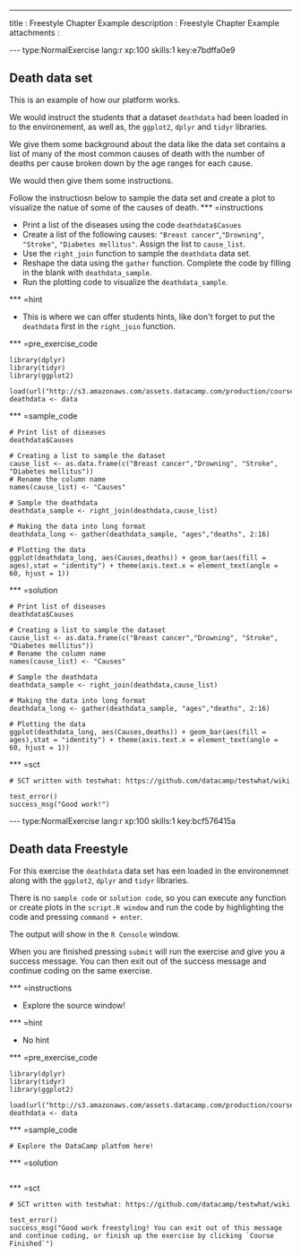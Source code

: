 ---
title       : Freestyle Chapter Example
description : Freestyle Chapter Example
attachments :

--- type:NormalExercise lang:r xp:100 skills:1 key:e7bdffa0e9
## Death data set

This is an example of how our platform works. 

We would instruct the students that a dataset `deathdata` had been loaded in to the environement, as well as, the `ggplot2`, `dplyr` and `tidyr` libraries. 

We give them some background about the data like the data set contains a list of many of the most common causes of death with the number of deaths per cause broken down by the age ranges for each cause. 

We would then give them some instructions. 

Follow the instructiosn below to sample the data set and create a plot to visualize the natue of some of the causes of death. 
*** =instructions
- Print a list of the diseases using the code `deathdata$Casues`
- Create a list of the following causes: `"Breast cancer"`,`"Drowning"`, `"Stroke"`, `"Diabetes mellitus"`. Assign the list to `cause_list`.
- Use the `right_join` function to sample the `deathdata` data set.
- Reshape the data using the `gather` function. Complete the code by filling in the blank with `deathdata_sample`.
- Run the plotting code to visualize the `deathdata_sample`.


*** =hint
- This is where we can offer students hints, like don't forget to put the `deathdata` first in the `right_join` function. 

*** =pre_exercise_code
```{r}
library(dplyr)
library(tidyr)
library(ggplot2)

load(url("http://s3.amazonaws.com/assets.datacamp.com/production/course_1300/datasets/deathdata.RData"))
deathdata <- data

```

*** =sample_code
```{r}
# Print list of diseases
deathdata$Causes

# Creating a list to sample the dataset
cause_list <- as.data.frame(c("Breast cancer","Drowning", "Stroke", "Diabetes mellitus"))
# Rename the column name
names(cause_list) <- "Causes"

# Sample the deathdata 
deathdata_sample <- right_join(deathdata,cause_list)

# Making the data into long format
deathdata_long <- gather(deathdata_sample, "ages","deaths", 2:16)

# Plotting the data
ggplot(deathdata_long, aes(Causes,deaths)) + geom_bar(aes(fill = ages),stat = "identity") + theme(axis.text.x = element_text(angle = 60, hjust = 1))

```

*** =solution
```{r}
# Print list of diseases
deathdata$Causes

# Creating a list to sample the dataset
cause_list <- as.data.frame(c("Breast cancer","Drowning", "Stroke", "Diabetes mellitus"))
# Rename the column name
names(cause_list) <- "Causes"

# Sample the deathdata 
deathdata_sample <- right_join(deathdata,cause_list)

# Making the data into long format
deathdata_long <- gather(deathdata_sample, "ages","deaths", 2:16)

# Plotting the data
ggplot(deathdata_long, aes(Causes,deaths)) + geom_bar(aes(fill = ages),stat = "identity") + theme(axis.text.x = element_text(angle = 60, hjust = 1))

```

*** =sct
```{r}
# SCT written with testwhat: https://github.com/datacamp/testwhat/wiki

test_error()
success_msg("Good work!")
```
--- type:NormalExercise lang:r xp:100 skills:1 key:bcf576415a
## Death data Freestyle

For this exercise the `deathdata` data set has een loaded in the environemnet along with the `ggplot2`, `dplyr` and `tidyr` libraries. 

There is no `sample code` or `solution code`, so you can execute any function or create plots in the `script.R window` and run the code by highlighting the code and pressing `command + enter`. 

The output will show in the `R Console` window. 

When you are finished pressing `submit` will run the exercise and give you a success message. You can then exit out of the success message and continue coding on the same exercise.

*** =instructions
- Explore the source window!


*** =hint
- No hint

*** =pre_exercise_code
```{r}
library(dplyr)
library(tidyr)
library(ggplot2)

load(url("http://s3.amazonaws.com/assets.datacamp.com/production/course_1300/datasets/deathdata.RData"))
deathdata <- data

```

*** =sample_code
```{r}
# Explore the DataCamp platfom here!

```

*** =solution
```{r}

```

*** =sct
```{r}
# SCT written with testwhat: https://github.com/datacamp/testwhat/wiki

test_error()
success_msg("Good work freestyling! You can exit out of this message and continue coding, or finish up the exercise by clicking `Course Finished`")
```
